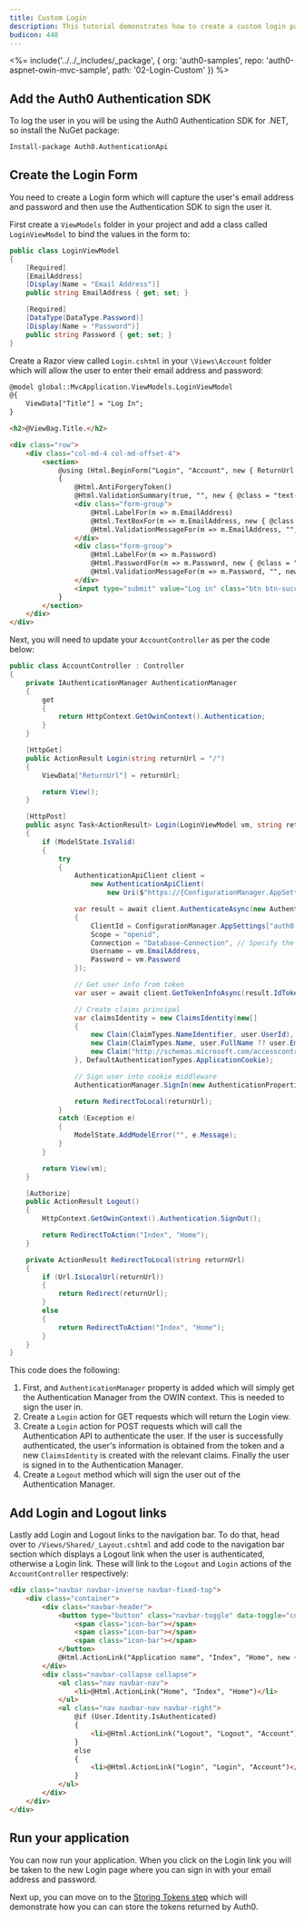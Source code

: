 ```yaml
---
title: Custom Login
description: This tutorial demonstrates how to create a custom login page for your web application by using the Auth0 .NET SDK and OpenID Connect middleware.
budicon: 448
---
```


<%= include('../../_includes/_package', {
  org: 'auth0-samples',
  repo: 'auth0-aspnet-owin-mvc-sample',
  path: '02-Login-Custom'
}) %>

## Add the Auth0 Authentication SDK

To log the user in you will be using the Auth0 Authentication SDK for .NET, so install the NuGet package:

```bash
Install-package Auth0.AuthenticationApi
```

## Create the Login Form

You need to create a Login form which will capture the user's email address and password and then use the Authentication SDK to sign the user it.

First create a `ViewModels` folder in your project and add a class called `LoginViewModel` to bind the values in the form to:

```csharp
public class LoginViewModel
{
    [Required]
    [EmailAddress]
    [Display(Name = "Email Address")]
    public string EmailAddress { get; set; }

    [Required]
    [DataType(DataType.Password)]
    [Display(Name = "Password")]
    public string Password { get; set; }
}
```

Create a Razor view called `Login.cshtml` in your `\Views\Account` folder which will allow the user to enter their email address and password:

```html
@model global::MvcApplication.ViewModels.LoginViewModel
@{
    ViewData["Title"] = "Log In";
}

<h2>@ViewBag.Title.</h2>

<div class="row">
    <div class="col-md-4 col-md-offset-4">
        <section>
            @using (Html.BeginForm("Login", "Account", new { ReturnUrl = ViewBag.ReturnUrl }, FormMethod.Post, new { role = "form" }))
            {
                @Html.AntiForgeryToken()
                @Html.ValidationSummary(true, "", new { @class = "text-danger" })
                <div class="form-group">
                    @Html.LabelFor(m => m.EmailAddress)
                    @Html.TextBoxFor(m => m.EmailAddress, new { @class = "form-control" })
                    @Html.ValidationMessageFor(m => m.EmailAddress, "", new { @class = "text-danger" })
                </div>
                <div class="form-group">
                    @Html.LabelFor(m => m.Password)
                    @Html.PasswordFor(m => m.Password, new { @class = "form-control" })
                    @Html.ValidationMessageFor(m => m.Password, "", new { @class = "text-danger" })
                </div>
                <input type="submit" value="Log in" class="btn btn-success btn-block" />
            }
        </section>
    </div>
</div>
```

Next, you will need to update your `AccountController` as per the code below:

```csharp
public class AccountController : Controller
{
    private IAuthenticationManager AuthenticationManager
    {
        get
        {
            return HttpContext.GetOwinContext().Authentication;
        }
    }

    [HttpGet]
    public ActionResult Login(string returnUrl = "/")
    {
        ViewData["ReturnUrl"] = returnUrl;

        return View();
    }

    [HttpPost]
    public async Task<ActionResult> Login(LoginViewModel vm, string returnUrl = null)
    {
        if (ModelState.IsValid)
        {
            try
            {
                AuthenticationApiClient client =
                    new AuthenticationApiClient(
                        new Uri($"https://{ConfigurationManager.AppSettings["auth0:Domain"]}/"));

                var result = await client.AuthenticateAsync(new AuthenticationRequest
                {
                    ClientId = ConfigurationManager.AppSettings["auth0:ClientId"],
                    Scope = "openid",
                    Connection = "Database-Connection", // Specify the correct name of your DB connection
                    Username = vm.EmailAddress,
                    Password = vm.Password
                });

                // Get user info from token
                var user = await client.GetTokenInfoAsync(result.IdToken);

                // Create claims principal
                var claimsIdentity = new ClaimsIdentity(new[]
                {
                    new Claim(ClaimTypes.NameIdentifier, user.UserId),
                    new Claim(ClaimTypes.Name, user.FullName ?? user.Email),
                    new Claim("http://schemas.microsoft.com/accesscontrolservice/2010/07/claims/identityprovider", "ASP.NET Identity", "http://www.w3.org/2001/XMLSchema#string")
                }, DefaultAuthenticationTypes.ApplicationCookie);

                // Sign user into cookie middleware
                AuthenticationManager.SignIn(new AuthenticationProperties { IsPersistent = false }, claimsIdentity);

                return RedirectToLocal(returnUrl);
            }
            catch (Exception e)
            {
                ModelState.AddModelError("", e.Message);
            }
        }

        return View(vm);
    }

    [Authorize]
    public ActionResult Logout()
    {
        HttpContext.GetOwinContext().Authentication.SignOut();

        return RedirectToAction("Index", "Home");
    }

    private ActionResult RedirectToLocal(string returnUrl)
    {
        if (Url.IsLocalUrl(returnUrl))
        {
            return Redirect(returnUrl);
        }
        else
        {
            return RedirectToAction("Index", "Home");
        }
    }
}
```

This code does the following:

1. First, and `AuthenticationManager` property is added which will simply get the Authentication Manager from the OWIN context. This is needed to sign the user in.
2. Create a `Login` action for GET requests which will return the Login view.
3. Create a `Login` action for POST requests which will call the Authentication API to authenticate the user. If the user is successfully authenticated, the user's information is obtained from the token and a new `ClaimsIdentity` is created with the relevant claims. Finally the user is signed in to the Authentication Manager.
4. Create a `Logout` method which will sign the user out of the Authentication Manager.

## Add Login and Logout links

Lastly add Login and Logout links to the navigation bar. To do that, head over to `/Views/Shared/_Layout.cshtml` and add code to the navigation bar section which displays a Logout link when the user is authenticated, otherwise a Login link. These will link to the `Logout` and `Login` actions of the `AccountController` respectively:

```html
<div class="navbar navbar-inverse navbar-fixed-top">
    <div class="container">
        <div class="navbar-header">
            <button type="button" class="navbar-toggle" data-toggle="collapse" data-target=".navbar-collapse">
                <span class="icon-bar"></span>
                <span class="icon-bar"></span>
                <span class="icon-bar"></span>
            </button>
            @Html.ActionLink("Application name", "Index", "Home", new { area = "" }, new { @class = "navbar-brand" })
        </div>
        <div class="navbar-collapse collapse">
            <ul class="nav navbar-nav">
                <li>@Html.ActionLink("Home", "Index", "Home")</li>
            </ul>
            <ul class="nav navbar-nav navbar-right">
                @if (User.Identity.IsAuthenticated)
                {
                    <li>@Html.ActionLink("Logout", "Logout", "Account")</li>
                }
                else
                {
                    <li>@Html.ActionLink("Login", "Login", "Account")</li>
                }
            </ul>
        </div>
    </div>
</div>
```

## Run your application

You can now run your application. When you click on the Login link you will be taken to the new Login page where you can sign in with your email address and password.

Next up, you can move on to the [Storing Tokens step](/quickstart/webapp/aspnet-owin/03-storing-tokens) which will demonstrate how you can can store the tokens returned by Auth0.
